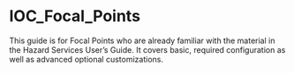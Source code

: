 # IOC_Focal_Points
This guide is for Focal Points who are already familiar with the material in the Hazard Services User’s Guide. 
It covers basic, required configuration as well as advanced optional customizations.

